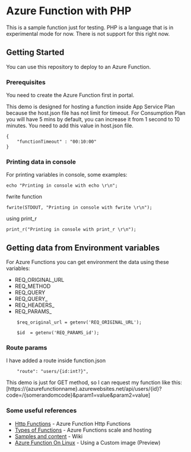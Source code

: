 # Azure Function with PHP

This is a sample function just for testing. 
PHP is a language that is in experimental mode for now.
There is not support for this right now.

## Getting Started

You can use this repository to deploy to an Azure Function.

### Prerequisites

You need to create the Azure Function first in portal.

This demo is designed for hosting a function inside App Service Plan because the host.json file has not limit for timeout.
For Consumption Plan you will have 5 mins by default, you can increase it from 1 second to 10 minutes. You need to add this value in host.json file.
```
{
    "functionTimeout" : "00:10:00"
}
```

### Printing data in console
For printing variables in console, some examples:
```
echo "Printing in console with echo \r\n";
```
fwrite function
```
fwrite(STDOUT, "Printing in console with fwrite \r\n");
```
using print_r
```
print_r("Printing in console with print_r \r\n");
```

## Getting data from Environment variables

For Azure Functions you can get environment the data using these variables:

* REQ_ORIGINAL_URL
* REQ_METHOD
* REQ_QUERY
* REQ_QUERY_<queryname>
* REQ_HEADERS_<headername>
* REQ_PARAMS_<paramname>

```
    $req_original_url = getenv('REQ_ORIGINAL_URL');
```
```
    $id  = getenv('REQ_PARAMS_id');
```

### Route params

I have added a route inside function.json

```
    "route": "users/{id:int?}",
```

This demo is just for GET method, so I can request my function like this:
[https://{azurefunctionname}.azurewebsites.net/api/users/{id}?code=/{somerandomcode}&param1=value&param2=value]



### Some useful references

* [Http Functions](https://github.com/Azure/azure-functions-host/wiki/Http-Functions) - Azure Function Http Functions
* [Types of Functions](https://docs.microsoft.com/en-us/azure/azure-functions/functions-scale) - Azure Functions scale and hosting
* [Samples and content](https://github.com/Azure/Azure-Functions/wiki/Samples-and-content) - Wiki
* [Azure Function On Linux](https://docs.microsoft.com/en-us/azure/azure-functions/functions-create-function-linux-custom-image) - Using a Custom image (Preview)
